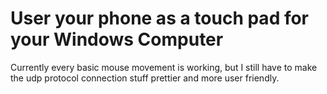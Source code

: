 # User your phone as a touch pad for your Windows Computer

Currently every basic mouse movement is working, but I still have to make the udp protocol connection stuff prettier and more user friendly.